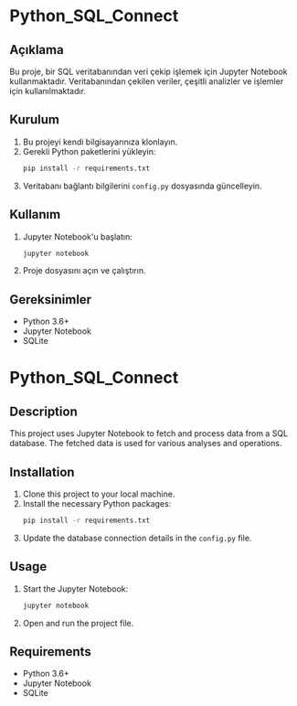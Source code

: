 # Python_SQL_Connect

## Açıklama
Bu proje, bir SQL veritabanından veri çekip işlemek için Jupyter Notebook kullanmaktadır. Veritabanından çekilen veriler, çeşitli analizler ve işlemler için kullanılmaktadır.

## Kurulum
1. Bu projeyi kendi bilgisayarınıza klonlayın.
2. Gerekli Python paketlerini yükleyin:
   ```bash
   pip install -r requirements.txt
   ```
3. Veritabanı bağlantı bilgilerini `config.py` dosyasında güncelleyin.

## Kullanım
1. Jupyter Notebook'u başlatın:
   ```bash
   jupyter notebook
   ```
2. Proje dosyasını açın ve çalıştırın.

## Gereksinimler
- Python 3.6+
- Jupyter Notebook
- SQLite

# Python_SQL_Connect

## Description
This project uses Jupyter Notebook to fetch and process data from a SQL database. The fetched data is used for various analyses and operations.

## Installation
1. Clone this project to your local machine.
2. Install the necessary Python packages:
   ```bash
   pip install -r requirements.txt
   ```
3. Update the database connection details in the `config.py` file.

## Usage
1. Start the Jupyter Notebook:
   ```bash
   jupyter notebook
   ```
2. Open and run the project file.

## Requirements
- Python 3.6+
- Jupyter Notebook
- SQLite